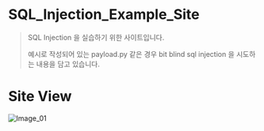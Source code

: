 # SQL_Injection_Example_Site
> SQL Injection 을 실습하기 위한 사이트입니다.
> 
> 예시로 작성되어 있는 payload.py 같은 경우 bit blind sql injection 을 시도하는 내용을 담고 있습니다.
# Site View
![Image_01](https://github.com/Gaeduck-0908/SQL_Injection_Example_Site/assets/82009667/f9726883-2a00-4ebe-bdd0-c27684ddbe0c)
